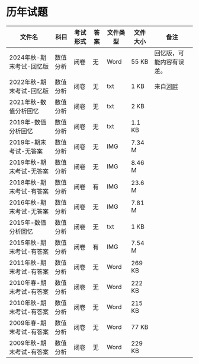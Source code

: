 # 历年试题

文件名|科目|考试形式|答案|文件类型|文件大小|备注
---|---|---|---|---|---|---
2024年秋-期末考试-回忆版|数值分析|闭卷|无|Word|55 KB|回忆版，可能内容有误差。
2022年秋-期末考试-回忆版|数值分析|闭卷|无|txt|1 KB|来自[河畔](https://bbs.uestc.edu.cn/forum.php?mod=viewthread&tid=2011121&extra=page%3D1)
2021年秋-数值分析回忆|数值分析|闭卷|无|txt|2 KB|
2019年-数值分析回忆|数值分析|闭卷|无|txt|1.1 KB
2019年-期末考试-无答案|数值分析|闭卷|无|IMG|7.34 M|
2019年秋-期末考试-无答案|数值分析|闭卷|无|IMG|8.46 M|
2018年秋-期末考试-有答案|数值分析|闭卷|有|IMG|23.6 M
2016年秋-期末考试-无答案|数值分析|闭卷|无|IMG|7.81 M|
2015年-数值分析回忆|数值分析|闭卷|无|txt|1 KB
2015年秋-期末考试-有答案|数值分析|闭卷|有|IMG|7.54 M|
2011年秋-期末考试-有答案|数值分析|闭卷|无|Word|269 KB
2010年春-期末考试-有答案|数值分析|闭卷|无|Word|222 KB
2010年秋-期末考试-有答案|数值分析|闭卷|无|Word|215 KB
2009年春-期末考试-有答案|数值分析|闭卷|无|Word|77 KB
2009年秋-期末考试-有答案|数值分析|闭卷|无|Word|229 KB
